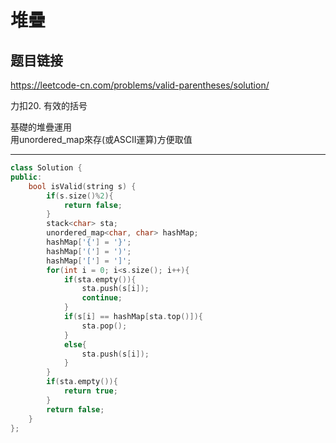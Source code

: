 # 堆疊

## 题目链接

https://leetcode-cn.com/problems/valid-parentheses/solution/

力扣20. 有效的括号

基礎的堆疊運用    
用unordered_map來存(或ASCII運算)方便取值   

---------------------------------------
```cpp
class Solution {
public:
    bool isValid(string s) {
        if(s.size()%2){
            return false;
        }
        stack<char> sta;
        unordered_map<char, char> hashMap;
        hashMap['{'] = '}';
        hashMap['('] = ')';
        hashMap['['] = ']';
        for(int i = 0; i<s.size(); i++){
            if(sta.empty()){
                sta.push(s[i]);
                continue;
            }
            if(s[i] == hashMap[sta.top()]){
                sta.pop();
            }
            else{
                sta.push(s[i]);
            }
        }
        if(sta.empty()){
            return true;
        }
        return false;
    }
};
```
